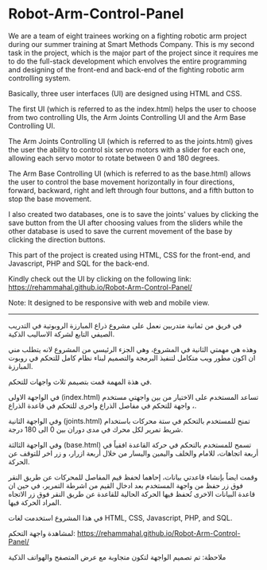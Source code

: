 # Robot-Arm-Control-Panel

We are a team of eight trainees working on a fighting robotic arm project during our summer training at Smart Methods Company. This is my second task in the project, which is the major part of the project since it requires me to do the full-stack development which envolves the entire programming and designing of the front-end and back-end of the fighting robotic arm controlling system.

Basically, three user interfaces (UI) are designed using HTML and CSS.

The first UI (which is referred to as the index.html) helps the user to choose from two controlling UIs, the Arm Joints Controlling UI and the Arm Base Controlling UI.

The Arm Joints Controlling UI (which is referred to as the joints.html) gives the user the ability to control six servo motors with a slider for each one, allowing each servo motor to rotate between 0 and 180 degrees.

The Arm Base Controlling UI (which is referred to as the base.html) allows the user to control the base movement horizontally in four directions, forward, backward, right and left through four buttons, and a fifth button to stop the base movement.

I also created two databases, one is to save the joints' values by clicking the save button from the UI after choosing values from the sliders while the other database is used to save the current movement of the base by clicking the direction buttons.

This part of the project is created using HTML, CSS for the front-end, and Javascript, PHP and SQL for the back-end.

Kindly check out the UI by clicking on the following link: https://rehammahal.github.io/Robot-Arm-Control-Panel/

Note: It designed to be responsive with web and mobile view.
_____________________________________________________

في فريق من ثمانية متدربين نعمل على مشروع ذراع المبارزة الروبوتية في التدريب الصيفي التابع لشركة الاساليب الذكية.

وهذه هي مهمتي الثانية في المشروع، وهي الجزء الرئيسي من المشروع لانه يتطلب مني ان اكون مطور ويب متكامل لتنفيذ البرمجة والتصميم لبناء نظام كامل للتحكم في روبوت المبارزة.

في هذة المهمة قمت بتصيمم ثلاث واجهات للتحكم.

في الواجهة الاولى
(index.html)
تساعد المستخدم على الاختيار من بين واجهتي مستخدم ، واجهة للتحكم في مفاصل الذراع واخرى للتحكم في قاعدة الذراع.

وفي الواجهة الثانية
(joints.html)
تمنح للمستخدم بالتحكم في ستة محركات باستخدام شريط تمرير لكل محرك في مدى دوران بين 0 الى 180 درجة.

وفي الواجهة الثالثة
(base.html)
تسمح للمستخدم بالتحكم في حركة القاعدة افقياً في أربعة اتجاهات، للامام والخلف واليمين واليسار من خلال أربعة ازرار، و زر اخر للتوقف عن الحركة.

وقمت ايضاً بإنشاء قاعدتي بيانات، إحاهما لحفظ قيم المفاصل للمحركات عن طريق النقر فوق زر حفظ من واجهة المستخدم بعد ادخال القيم من اشرطة التمرير، في حين ان قاعدة البيانات الاخرى تُحفظ فيها الحركة الحالية للقاعدة عن طريق النقر فوق زر الاتجاه المراد الحركة فيها.

في هذا المشروع استخدمت لغات HTML, CSS, Javascript, PHP, and SQL.

لمشاهدة واجهة التحكم: https://rehammahal.github.io/Robot-Arm-Control-Panel/

ملاحظة: تم تصميم الواجهة لتكون متجاوبة مع  عرض المتصفح والهواتف الذكية
